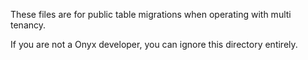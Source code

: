 These files are for public table migrations when operating with multi tenancy.

If you are not a Onyx developer, you can ignore this directory entirely.
